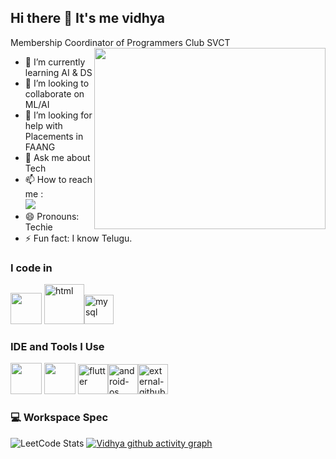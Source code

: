 ## Hi there 👋 It's me vidhya

Membership Coordinator of Programmers Club SVCT
<img align="right" width="370" height="290" src="https://i.pinimg.com/originals/47/f0/34/47f0342cec72b800463bf003eac1257e.gif">                                               
- 🌱 I’m currently learning AI & DS
- 👯 I’m looking to collaborate on ML/AI
- 🤔 I’m looking for help with Placements in FAANG
- 💬 Ask me about Tech
- 📫 How to reach me :
<br /> [<img src="https://img.shields.io/badge/LinkedIn-0077B5?style=for-the-badge&logo=linkedin&logoColor=white" />](https://www.linkedin.com/in/vidhya-s2324/)
- 😄 Pronouns: Techie
- ⚡ Fun fact: I know Telugu.
### I code in
<img height="50" width="50" src="https://img.icons8.com/color/48/000000/python.png" /> <img width="64" height="64" src="https://img.icons8.com/glyph-neue/64/html.png" alt="html"/><img width="47" height="47" src="https://img.icons8.com/stickers/47/mysql.png" alt="mysql"/>

### IDE and Tools I Use
<img height="50" width="50" src="https://img.icons8.com/color/48/000000/visual-studio-code-2019.png"/> <img height="50" width="50" src="https://img.icons8.com/color/48/000000/pycharm.png"/> 
<img width="48" height="48" src="https://img.icons8.com/fluency/48/flutter.png" alt="flutter"/><img width="48" height="48" src="https://img.icons8.com/color/48/android-os.png" alt="android-os"/><img width="48" height="48" src="https://img.icons8.com/external-tal-revivo-fresh-tal-revivo/48/external-github-with-cat-logo-an-online-community-for-software-development-logo-fresh-tal-revivo.png" alt="external-github-with-cat-logo-an-online-community-for-software-development-logo-fresh-tal-revivo"/>




### 💻 Workspace Spec


![LeetCode Stats](https://leetcard.jacoblin.cool/Vidhya2324?theme=dark&font=Marcellus&ext=contest)
[![Vidhya github activity graph](https://github-readme-activity-graph.vercel.app/graph?username=Vidhya2324&bg_color=1a191a&color=fdfcfd&line=02f758&point=fdfcfc&area=true&hide_border=true)](https://github.com/ashutosh00710/github-readme-activity-graph)
